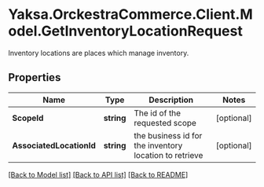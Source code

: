 # Yaksa.OrckestraCommerce.Client.Model.GetInventoryLocationRequest
Inventory locations are places which manage inventory.

## Properties

Name | Type | Description | Notes
------------ | ------------- | ------------- | -------------
**ScopeId** | **string** | The id of the requested scope | [optional] 
**AssociatedLocationId** | **string** | the business id for the inventory location to retrieve | [optional] 

[[Back to Model list]](../README.md#documentation-for-models) [[Back to API list]](../README.md#documentation-for-api-endpoints) [[Back to README]](../README.md)

